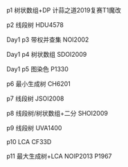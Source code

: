 p1 树状数组+DP 计蒜之道2019复赛T1魔改

p2 线段树 HDU4578

Day1 p3 带权并查集 NOI2002

Day1 p4 树状数组 SDOI2009

Day1 p5 图染色 P1330

p6 最小生成树 CH6201

p7 线段树 JSOI2008

p8 线段树/树状数组+二分 SHOI2009

p9 线段树 UVA1400

p10 LCA CF33D

p11 最大生成树+LCA NOIP2013 P1967

